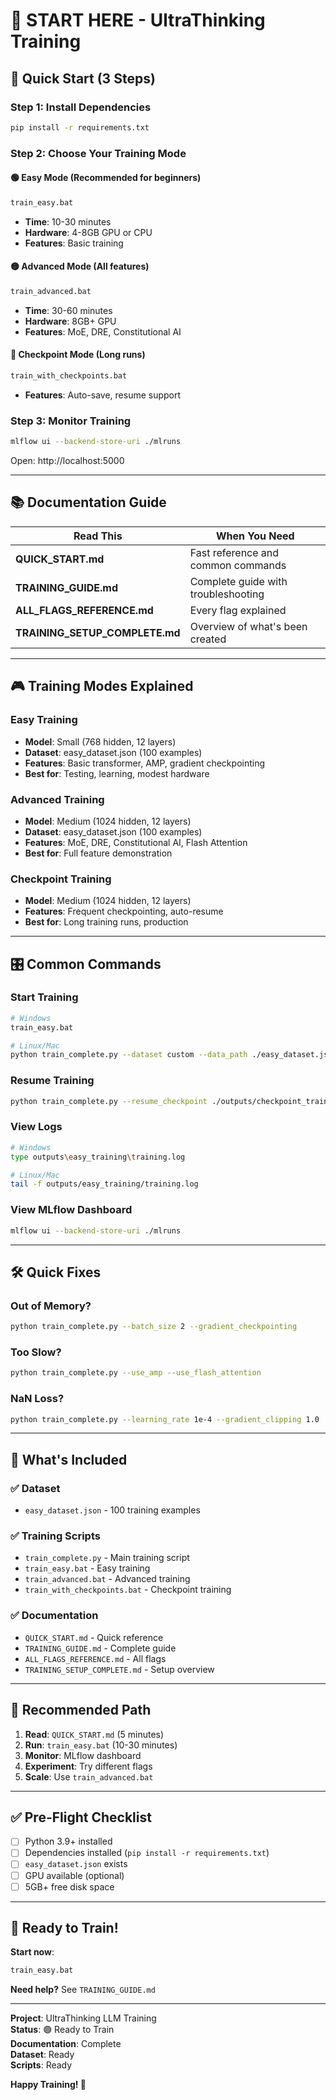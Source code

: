 # 🎯 START HERE - UltraThinking Training

## 🚀 Quick Start (3 Steps)

### Step 1: Install Dependencies
```bash
pip install -r requirements.txt
```

### Step 2: Choose Your Training Mode

#### 🟢 **Easy Mode** (Recommended for beginners)
```bash
train_easy.bat
```
- **Time**: 10-30 minutes
- **Hardware**: 4-8GB GPU or CPU
- **Features**: Basic training

#### 🟡 **Advanced Mode** (All features)
```bash
train_advanced.bat
```
- **Time**: 30-60 minutes
- **Hardware**: 8GB+ GPU
- **Features**: MoE, DRE, Constitutional AI

#### 🔵 **Checkpoint Mode** (Long runs)
```bash
train_with_checkpoints.bat
```
- **Features**: Auto-save, resume support

### Step 3: Monitor Training
```bash
mlflow ui --backend-store-uri ./mlruns
```
Open: http://localhost:5000

---

## 📚 Documentation Guide

| Read This | When You Need |
|-----------|---------------|
| **QUICK_START.md** | Fast reference and common commands |
| **TRAINING_GUIDE.md** | Complete guide with troubleshooting |
| **ALL_FLAGS_REFERENCE.md** | Every flag explained |
| **TRAINING_SETUP_COMPLETE.md** | Overview of what's been created |

---

## 🎮 Training Modes Explained

### Easy Training
- **Model**: Small (768 hidden, 12 layers)
- **Dataset**: easy_dataset.json (100 examples)
- **Features**: Basic transformer, AMP, gradient checkpointing
- **Best for**: Testing, learning, modest hardware

### Advanced Training
- **Model**: Medium (1024 hidden, 12 layers)
- **Dataset**: easy_dataset.json (100 examples)
- **Features**: MoE, DRE, Constitutional AI, Flash Attention
- **Best for**: Full feature demonstration

### Checkpoint Training
- **Model**: Medium (1024 hidden, 12 layers)
- **Features**: Frequent checkpointing, auto-resume
- **Best for**: Long training runs, production

---

## 🎛️ Common Commands

### Start Training
```bash
# Windows
train_easy.bat

# Linux/Mac
python train_complete.py --dataset custom --data_path ./easy_dataset.json
```

### Resume Training
```bash
python train_complete.py --resume_checkpoint ./outputs/checkpoint_training/checkpoint_epoch_5.pt
```

### View Logs
```bash
# Windows
type outputs\easy_training\training.log

# Linux/Mac
tail -f outputs/easy_training/training.log
```

### View MLflow Dashboard
```bash
mlflow ui --backend-store-uri ./mlruns
```

---

## 🛠️ Quick Fixes

### Out of Memory?
```bash
python train_complete.py --batch_size 2 --gradient_checkpointing
```

### Too Slow?
```bash
python train_complete.py --use_amp --use_flash_attention
```

### NaN Loss?
```bash
python train_complete.py --learning_rate 1e-4 --gradient_clipping 1.0
```

---

## 📁 What's Included

### ✅ Dataset
- `easy_dataset.json` - 100 training examples

### ✅ Training Scripts
- `train_complete.py` - Main training script
- `train_easy.bat` - Easy training
- `train_advanced.bat` - Advanced training
- `train_with_checkpoints.bat` - Checkpoint training

### ✅ Documentation
- `QUICK_START.md` - Quick reference
- `TRAINING_GUIDE.md` - Complete guide
- `ALL_FLAGS_REFERENCE.md` - All flags
- `TRAINING_SETUP_COMPLETE.md` - Setup overview

---

## 🎯 Recommended Path

1. **Read**: `QUICK_START.md` (5 minutes)
2. **Run**: `train_easy.bat` (10-30 minutes)
3. **Monitor**: MLflow dashboard
4. **Experiment**: Try different flags
5. **Scale**: Use `train_advanced.bat`

---

## ✅ Pre-Flight Checklist

- [ ] Python 3.9+ installed
- [ ] Dependencies installed (`pip install -r requirements.txt`)
- [ ] `easy_dataset.json` exists
- [ ] GPU available (optional)
- [ ] 5GB+ free disk space

---

## 🚀 Ready to Train!

**Start now**:
```bash
train_easy.bat
```

**Need help?** See `TRAINING_GUIDE.md`

---

**Project**: UltraThinking LLM Training  
**Status**: 🟢 Ready to Train  
**Documentation**: Complete  
**Dataset**: Ready  
**Scripts**: Ready  

**Happy Training! 🎉**
